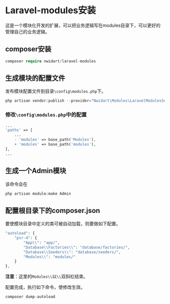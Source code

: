 # Laravel-modules安装
这是一个模块化开发的扩展，可以把业务逻辑写在modules目录下，可以更好的管理自己的业务逻辑。

## composer安装
```php 
composer require nwidart/laravel-modules
```

## 生成模块的配置文件
发布模块配置文件到目录`\config\modules.php`下。

```php 
php artisan vendor:publish --provider="Nwidart\Modules\LaravelModulesServiceProvider"
```

### 修改`\config\modules.php`中的配置
```php 
...
'paths' => [
    ...
    - 'modules' => base_path('Modules'),
    + 'modules' => base_path('modules'),
],
...
```

## 生成一个Admin模块
该命令会在

```php 
php artisan module:make Admin
```

## 配置根目录下的composer.json
要使模块目录中定义的类可被自动加载，则要做如下配置。

```php 
"autoload": {
    "psr-4": {
        "App\\": "app/",
        "Database\\Factories\\": "database/factories/",
        "Database\\Seeders\\": "database/seeders/",
        "Modules\\": "modules/"
    }
},
```
**注意**：这里的`Modules\\`以`\\`双斜杠结束。

配置完成，执行如下命令，使修改生效。

```php 
composer dump-autoload
```
